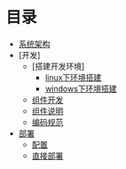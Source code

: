# 目录

* [系统架构](arch/arch.md)
* [开发]
  * [搭建开发环境]
    * [linux下环境搭建](dev/linux.md)
    * [windows下环境搭建](dev/windows.md)
  * [组件开发](dev/component-dev.md)
  * [组件说明](dev/component-spec.md)
  * [编码规范](dev/conventions.md)
* [部署](deploy/index.md)
  * [配置](deploy/config.md)
  * [直接部署](deploy/manual.md)
